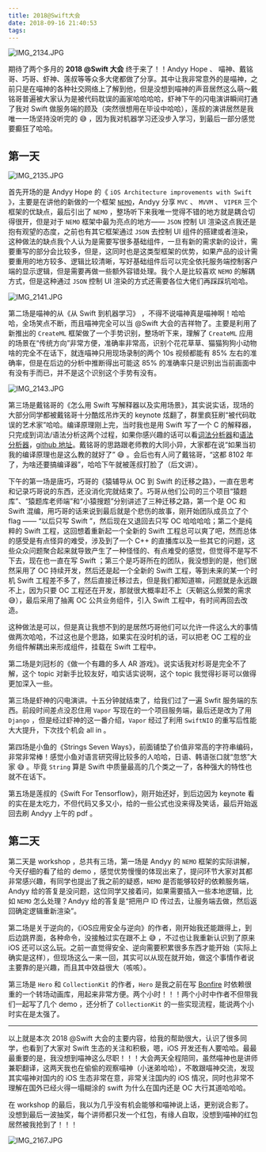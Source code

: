 ```yaml
---
title: 2018@Swift大会
date: 2018-09-16 21:40:53
tags:
---
```


![IMG_2134.JPG](https://i.loli.net/2018/09/16/5b9e5e213df6c.jpg)

期待了两个多月的 **2018 @Swift 大会** 终于来了！！Andyy Hope 、 喵神、戴铭哥、巧哥、虾神、莲叔等等众多大佬都做了分享。其中让我非常意外的是喵神，之前只是在喵神的各种社交网络上了解到他，但是没想到喵神的声音居然这么萌～戴铭哥普遍被大家认为是被代码耽误的画家哈哈哈哈，虾神下午的闪电演讲瞬间打通了我对 Swift 做服务端的顾及（突然很想用在毕设中哈哈），莲叔的演讲居然是我唯一一场坚持没听完的 😅 ，因为我对机器学习还没步入学习，到最后一部分感觉要癫狂了哈哈。

## 第一天

![IMG_2135.JPG](https://i.loli.net/2018/09/16/5b9e68733237e.jpg)

首先开场的是 Andyy Hope 的《 `iOS Architecture improvements with Swift` 》，主要是在讲他的新做的一个框架 [`NEMO`](https://github.com/andyyhope/nemo)，Andyy 分享 `MVC` 、 `MVVM` 、 `VIPER` 三个框架的优缺点，最后引出了 `NEMO` ，整场听下来我唯一觉得不错的地方就是耦合切得很开，但是对于 `NEMO` 框架中最为亮点的地方—— `JSON` 控制 UI 渲染这点我还是抱有观望的态度，之前也有其它框架通过 `JSON` 去控制 UI 组件的搭建或者渲染，这种做法的缺点我个人认为是需要写很多基础组件，一旦有新的需求新的设计，需要重写的部分会比较多，但是，这同时也是这类型框架的优势，如果产品的设计需要重用的地方较多、逻辑比较清晰，写好基础组件后可以完全依托服务端控制客户端的显示逻辑，但是需要再做一些额外容错处理。我个人是比较喜欢 `NEMO` 的解耦方式，但是这种通过 `JSON` 控制 UI 渲染的方式还需要各位大佬们再踩踩坑哈哈。

![IMG_2141.JPG](https://i.loli.net/2018/09/16/5b9e6f04e62ae.jpg)

第二场是喵神的从《从 Swift 到机器学习》 ，不得不说喵神真是喵神啊！哈哈哈，全场笑点不断，而且喵神完全可以当 @Swift 大会的吉祥物了。主要是利用了新推出的 `CreateML` 框架做了一个手势识别，整场听下来，理解了 `CreateML` 应用的场景在“传统方向”非常方便，准确率非常高，识别个花花草草、猫猫狗狗小动物啥的完全不在话下，就连喵神只用现场录制的两个 10s 视频都能有 85% 左右的准确率，但是在后边的分析中推断得出可能这 85% 的准确率只是识别出当前画面中有没有手而已，并不是这个识别这个手势有没有。

![IMG_2143.JPG](https://i.loli.net/2018/09/16/5b9e6f51782e1.jpg)

第三场是戴铭哥的《怎么用 Swift 写解释器以及实用场景》，其实说实话，现场的大部分同学都被戴铭哥十分酷炫吊炸天的 keynote 炫翻了，群里疯狂刷“被代码耽误的艺术家”哈哈。编译原理刚上完，当时我也是用 Swift 写了一个 C 的解释器，只完成到词法/语法分析这两个过程，如果你感兴趣的话可以看[词法分析器](http://pjhubs.com/2018/04/16/macOS开发（词法分析器）/)和[语法分析器](http://pjhubs.com/2018/06/13/macOS开发（语法分析器）/)，[github 地址](https://github.com/windstormeye/MacMorePractices)。戴铭哥的思路跟老师教的大同小异，大家都在说“如果当初我的编译原理也是这么教的就好了” 😅 。会后也有人问了戴铭哥，“这都 8102 年了，为啥还要搞编译器”，哈哈下午就被莲叔打脸了（后文讲）。

下午的第一场是唐巧，巧哥的《猿辅导从 OC 到 Swift 的迁移之路》，一直在思考和记录巧哥说的东西，还没消化完就结束了。巧哥从他们公司的三个项目“猿题库”、“猿题库老师端”和“小猿搜题”分别讲述了三种迁移之路，第一个是 OC 和 Swift 混编，用巧哥的话来说到最后就是个悲伤的故事，刚开始团队成员立了个 flag —— “以后只写 Swift ”，然后现在又退回去只写 OC 哈哈哈哈；第二个是纯粹的 Swift 工程，这回想着重新起一个全新的 Swift 工程总可以爽了吧，然而总体的感受是有点怪异的难受，涉及到了一个 C++ 的直播库以及一些其它的问题，这些众众问题聚合起来就导致产生了一种怪怪的、有点难受的感觉，但觉得不是写不下去，现在也一直在写 Swift ；第三个是巧哥所在的团队，我没想到的是，他们居然采用了 OC 持续开发，然后还是起一个全新的 Swift 工程，等到未来的某一个时机 Swift 工程差不多了，然后直接迁移过去，但是我们都知道嘛，问题就是永远跟不上，因为只要 OC 工程还在开发，那就很大概率赶不上（天朝这么频繁的需求😅），最后采用了抽离 OC 公共业务组件，引入 Swift 工程中，有时间再回去改造。

这种做法是可以，但是真让我想不到的是居然巧哥他们可以允许一件这么大的事情做两次哈哈，不过这也是个思路，如果实在没时机的话，可以把老 OC 工程的业务组件解耦出来形成组件，挂载在 Swift 工程中。

第二场是刘冠杉的《做一个有趣的多人 AR 游戏》。说实话我对杉哥是完全不了解，这个 topic 对新手比较友好，咱实话实说啊，这个 topic 我觉得衫哥可以做得更加深入一些。

第三场是虾神的闪电演讲。十五分钟就结束了，给我们过了一遍 Swfit 服务端的东西。前段时间差点没忍住用 `Vapor` 写现在的一个项目服务端，最后还是改为了用 `Django` ，但是经过虾神的这一番介绍，`Vapor` 经过了利用 `SwiftNIO` 的重写后性能大大提升，下次找个机会 all in 。

第四场是小鱼的《Strings Seven Ways》，前面铺垫了价值非常高的字符串编码，非常非常棒！感觉小鱼对语言研究得比较多的人哈哈，日语、韩语张口就“忽悠”大家 😅 。毕竟 `String` 算是 Swift 中质量最高的几个类之一了，各种强大的特性也就不在话下。

第五场是莲叔的《Swift For Tensorflow》，刚开始还好，到后边因为 keynote 看的实在是太吃力，不但代码又多又小，给的一些公式也没来得及笑话，最后开始返回去刷 Andyy 上午的 pdf 。


## 第二天
第二天是 workshop ，总共有三场，第一场是 Andyy 的 `NEMO` 框架的实际讲解，今天仔细的看了给的 demo ，感觉优势慢慢的体现出来了，提问环节大家对其都非常感兴趣，有同学也提出了我之前的疑惑，`NEMO` 是否能够较好的依赖服务端，Andyy 给的答复是没问题，这位同学又接着问，如果需要插入一些本地逻辑，比如 `NEMO` 怎么处理？Andyy 给的答复是“把用户 ID 传过去，让服务端去做，然后返回确定逻辑重新渲染”。

第二场是关于逆向的，《iOS应用安全与逆向》的作者，刚开始我还能跟得上，到后边跳界面，各种命令，没接触过实在跟不上 😅 ，不过也让我重新认识到了原来 iOS 还可以这么玩。之前一直觉得安全、逆向需要积累很多东西才能开始（实际上确实是这样），但现场这么一来一回，其实可以从现在就开始，做这个事情作者说主要靠的是兴趣，而且其中效益很大（咳咳）。

第三场是 `Hero` 和 `CollectionKit` 的作者，`Hero` 是我之前在写 [Bonfire](https://github.com/windstormeye/Bonfire) 时依赖很重的一个转场动画库，用起来非常方便。两个小时！！！两个小时中作者不但带我们一起写了几个 demo ，还分析了 `CollectionKit` 的一些实现流程，能说两个小时实在是太强了。

-----

以上就是本次 2018 @Swift 大会的主要内容，给我的帮助很大，认识了很多同学，也看到了大家对 Swift 生态的关注和积极，嗯，iOS 开发还有人要哈哈。最最最重要的是，我没想到喵神这么尽职！！！大会两天全程陪同，虽然喵神也是讲师兼职翻译，这两天我也在偷偷的观察喵神（小迷弟哈哈），不敢跟喵神交流，发现其实喵神对国内的 iOS 生态非常在意，非常关注国内的 iOS 情况，同时也非常不理解在国外已经火得一塌糊涂的 swift 为什么在国内还是 OC 大行其道哈哈哈。

在 workshop 的最后，我以为几乎没有机会能够和喵神说上话，更别说合影了。没想到最后一波抽奖，每个讲师都只发一个红包，有缘人自取，没想到喵神的红包居然被我抢到了！！！

![IMG_2167.JPG](https://i.loli.net/2018/09/16/5b9e7d7fdf1a3.jpg)
